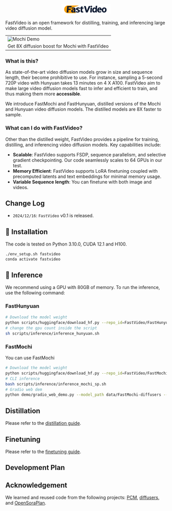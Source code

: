 <div align="center">
<img src=assets/logo.jpg width="30%"/>
</div>

FastVideo is an open framework for distilling, training, and inferencing large video diffusion model.
<div align="center">
<table style="margin-left: auto; margin-right: auto; border: none;">
  <tr>
    <td>
      <img src="assets/8steps/mochi-demo.gif" width="640" alt="Mochi Demo">
    </td>
  </tr>
  <tr>
    <td style="text-align:center;">
      Get 8X diffusion boost for Mochi with FastVideo
    </td>
  </tr>
</table>
  </div>

### What is this?

As state-of-the-art video diffusion models grow in size and sequence length, their become prohibitive to use. For instance, sampling a 5-second 720P video with Hunyuan takes 13 minutes on 4 X A100. FastVideo aim to make large video diffusion models fast to infer and efficient to train, and thus making them more **accessible**. 

We introduce FastMochi and FastHunyuan, distilled versions of the Mochi and Hunyuan video diffusion models. The distilled models are 8X faster to sample.



### What can I do with FastVideo?
Other than the distilled weight, FastVideo provides a pipeline for training, distilling, and inferencing video diffusion models. Key capabilities include:

- **Scalable**: FastVideo supports FSDP, sequence parallelism, and selective gradient checkpointing. Our code seamlessly scales to 64 GPUs in our test.
- **Memory Efficient**: FastVideo supports LoRA finetuning coupled with precomputed latents and text embeddings for minimal memory usage.
- **Variable Sequence length**: You can finetune with both image and videos.

## Change Log

- ```2024/12/16```: `FastVideo` v0.1 is released.


## 🔧 Installation
The code is tested on Python 3.10.0, CUDA 12.1 and H100.

```
./env_setup.sh fastvideo
conda activate fastvideo
```

## 🚀 Inference
We recommend using a GPU with 80GB of memory. To run the inference, use the following command:
### FastHunyuan
```bash
# Download the model weight
python scripts/huggingface/download_hf.py --repo_id=FastVideo/FastHunyuan --local_dir=data/FastHunyuan --repo_type=model
# change the gpu count inside the script
sh scripts/inference/inference_hunyuan.sh
```
### FastMochi
You can use FastMochi

```bash
# Download the model weight
python scripts/huggingface/download_hf.py --repo_id=FastVideo/FastMochi-diffusers --local_dir=data/FastMochi-diffusers --repo_type=model
# CLI inference
bash scripts/inference/inference_mochi_sp.sh
# Gradio web dem
python demo/gradio_web_demo.py --model_path data/FastMochi-diffusers --guidance_scale 1.5 --num_frames 163
```

## Distillation
Please refer to the [distillation guide](docs/distillation.md).

## Finetuning
Please refer to the [finetuning guide](docs/finetuning.md).

## Development Plan


## Acknowledgement
We learned and reused code from the following projects: [PCM](https://github.com/G-U-N/Phased-Consistency-Model), [diffusers](https://github.com/huggingface/diffusers), and [OpenSoraPlan](https://github.com/PKU-YuanGroup/Open-Sora-Plan).
